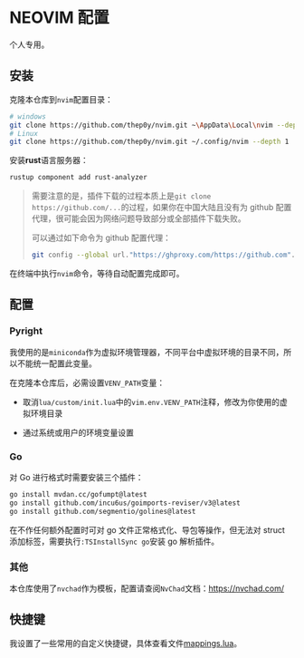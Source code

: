 # NEOVIM 配置

个人专用。

## 安装

克隆本仓库到`nvim`配置目录：

```bash
# windows
git clone https://github.com/thep0y/nvim.git ~\AppData\Local\nvim --depth 1
# Linux
git clone https://github.com/thep0y/nvim.git ~/.config/nvim --depth 1
```

安装**rust**语言服务器：

```bash
rustup component add rust-analyzer
```

> 需要注意的是，插件下载的过程本质上是`git clone https://github.com/...`的过程，如果你在中国大陆且没有为 github 配置代理，很可能会因为网络问题导致部分或全部插件下载失败。
>
> 可以通过如下命令为 github 配置代理：
> 
> ```bash
> git config --global url."https://ghproxy.com/https://github.com".insteadOf "https://github.com"
> ```

在终端中执行`nvim`命令，等待自动配置完成即可。

## 配置

### Pyright

我使用的是`miniconda`作为虚拟环境管理器，不同平台中虚拟环境的目录不同，所以不能统一配置此变量。

在克隆本仓库后，必需设置`VENV_PATH`变量：

- 取消`lua/custom/init.lua`中的`vim.env.VENV_PATH`注释，修改为你使用的虚拟环境目录

- 通过系统或用户的环境变量设置

### Go

对 Go 进行格式时需要安装三个插件：

```bash
go install mvdan.cc/gofumpt@latest
go install github.com/incu6us/goimports-reviser/v3@latest
go install github.com/segmentio/golines@latest
```

在不作任何额外配置时可对 go 文件正常格式化、导包等操作，但无法对 struct 添加标签，需要执行`:TSInstallSync go`安装 go 解析插件。

### 其他

本仓库使用了`nvchad`作为模板，配置请查阅`NvChad`文档：https://nvchad.com/

## 快捷键

我设置了一些常用的自定义快捷键，具体查看文件[mappings.lua](https://github.com/thep0y/nvim/blob/main/lua/custom/mappings.lua)。
